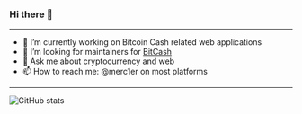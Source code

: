 ### Hi there 👋

---

- 🔭 I’m currently working on Bitcoin Cash related web applications
- 🤔 I’m looking for maintainers for [BitCash](https://github.com/pybitcash/bitcash)
- 💬 Ask me about cryptocurrency and web
- 📫 How to reach me: @merc1er on most platforms

---

![GitHub stats](https://github-readme-stats.vercel.app/api?username=merc1er&count_private=true&show_icons=true)
